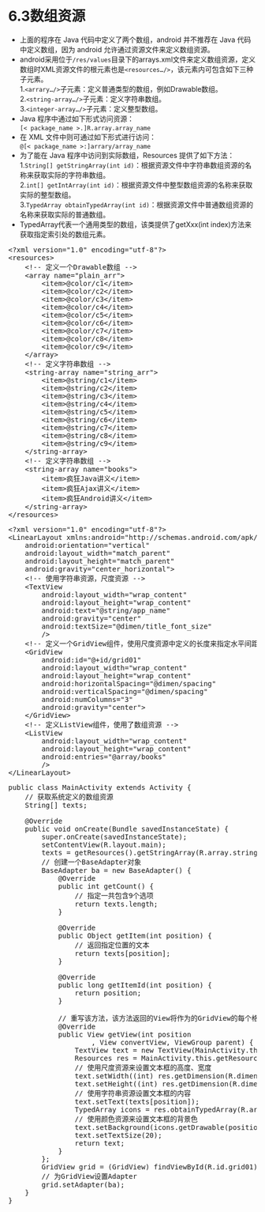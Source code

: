 # 6.3数组资源
* 上面的程序在 Java 代码中定义了两个数组，android 并不推荐在 Java 代码中定义数组，因为 android 允许通过资源文件来定义数组资源。
* android采用位于```/res/values```目录下的arrays.xml文件来定义数组资源，定义数组时XML资源文件的根元素也是```<resources…/>```，该元素内可包含如下三种子元素。  
1.```<arrary…/>```子元素：定义普通类型的数组，例如Drawable数组。  
2.```<string-array…/>```子元素：定义字符串数组。  
3.```<integer-array…/>```子元素：定义整型数组。
* Java 程序中通过如下形式访问资源：  
```[< package_name >.]R.array.array_name```
* 在 XML 文件中则可通过如下形式进行访问：   
```@[< package_name >:]arrary/array_name```  
* 为了能在 Java 程序中访问到实际数组，Resources 提供了如下方法：  
1.```String[] getStringArray(int id)```：根据资源文件中字符串数组资源的名称来获取实际的字符串数组。  
2.```int[] getIntArray(int id)```：根据资源文件中整型数组资源的名称来获取实际的整型数组。  
3.```TypedArray obtainTypedArray(int id)```：根据资源文件中普通数组资源的名称来获取实际的普通数组。  
* TypedArray代表一个通用类型的数组，该类提供了getXxx(int index)方法来获取指定索引处的数组元素。
<pre>
&lt;?xml version="1.0" encoding="utf-8"?>
&lt;resources>
    &lt;!-- 定义一个Drawable数组 -->
    &lt;array name="plain_arr">
        &lt;item>@color/c1&lt;/item>
        &lt;item>@color/c2&lt;/item>
        &lt;item>@color/c3&lt;/item>
        &lt;item>@color/c4&lt;/item>
        &lt;item>@color/c5&lt;/item>
        &lt;item>@color/c6&lt;/item>
        &lt;item>@color/c7&lt;/item>
        &lt;item>@color/c8&lt;/item>
        &lt;item>@color/c9&lt;/item>
    &lt;/array>
    &lt;!-- 定义字符串数组 -->
    &lt;string-array name="string_arr">
        &lt;item>@string/c1&lt;/item>
        &lt;item>@string/c2&lt;/item>
        &lt;item>@string/c3&lt;/item>
        &lt;item>@string/c4&lt;/item>
        &lt;item>@string/c5&lt;/item>
        &lt;item>@string/c6&lt;/item>
        &lt;item>@string/c7&lt;/item>
        &lt;item>@string/c8&lt;/item>
        &lt;item>@string/c9&lt;/item>
    &lt;/string-array>
    &lt;!-- 定义字符串数组 -->
    &lt;string-array name="books">
        &lt;item>疯狂Java讲义&lt;/item>
        &lt;item>疯狂Ajax讲义&lt;/item>
        &lt;item>疯狂Android讲义&lt;/item>
    &lt;/string-array>
&lt;/resources>
</pre>
<pre>
&lt;?xml version="1.0" encoding="utf-8"?>
&lt;LinearLayout xmlns:android="http://schemas.android.com/apk/res/android"
    android:orientation="vertical"
    android:layout_width="match_parent"
    android:layout_height="match_parent"
    android:gravity="center_horizontal">
    &lt;!-- 使用字符串资源，尺度资源 -->
    &lt;TextView
        android:layout_width="wrap_content"
        android:layout_height="wrap_content"
        android:text="@string/app_name"
        android:gravity="center"
        android:textSize="@dimen/title_font_size"
        />
    &lt;!-- 定义一个GridView组件，使用尺度资源中定义的长度来指定水平间距、垂直间距 -->
    &lt;GridView
        android:id="@+id/grid01"
        android:layout_width="wrap_content"
        android:layout_height="wrap_content"
        android:horizontalSpacing="@dimen/spacing"
        android:verticalSpacing="@dimen/spacing"
        android:numColumns="3"
        android:gravity="center">
    &lt;/GridView>
    &lt;!-- 定义ListView组件，使用了数组资源 -->
    &lt;ListView
        android:layout_width="wrap_content"
        android:layout_height="wrap_content"
        android:entries="@array/books"
        />
&lt;/LinearLayout>
</pre>
<pre>
public class MainActivity extends Activity {
    // 获取系统定义的数组资源
    String[] texts;

    @Override
    public void onCreate(Bundle savedInstanceState) {
        super.onCreate(savedInstanceState);
        setContentView(R.layout.main);
        texts = getResources().getStringArray(R.array.string_arr);
        // 创建一个BaseAdapter对象
        BaseAdapter ba = new BaseAdapter() {
            @Override
            public int getCount() {
                // 指定一共包含9个选项
                return texts.length;
            }

            @Override
            public Object getItem(int position) {
                // 返回指定位置的文本
                return texts[position];
            }

            @Override
            public long getItemId(int position) {
                return position;
            }

            // 重写该方法，该方法返回的View将作为的GridView的每个格子
            @Override
            public View getView(int position
                    , View convertView, ViewGroup parent) {
                TextView text = new TextView(MainActivity.this);
                Resources res = MainActivity.this.getResources();
                // 使用尺度资源来设置文本框的高度、宽度
                text.setWidth((int) res.getDimension(R.dimen.cell_width));
                text.setHeight((int) res.getDimension(R.dimen.cell_height));
                // 使用字符串资源设置文本框的内容
                text.setText(texts[position]);
                TypedArray icons = res.obtainTypedArray(R.array.plain_arr);
                // 使用颜色资源来设置文本框的背景色
                text.setBackground(icons.getDrawable(position));
                text.setTextSize(20);
                return text;
            }
        };
        GridView grid = (GridView) findViewById(R.id.grid01);
        // 为GridView设置Adapter
        grid.setAdapter(ba);
    }
}
</pre>
